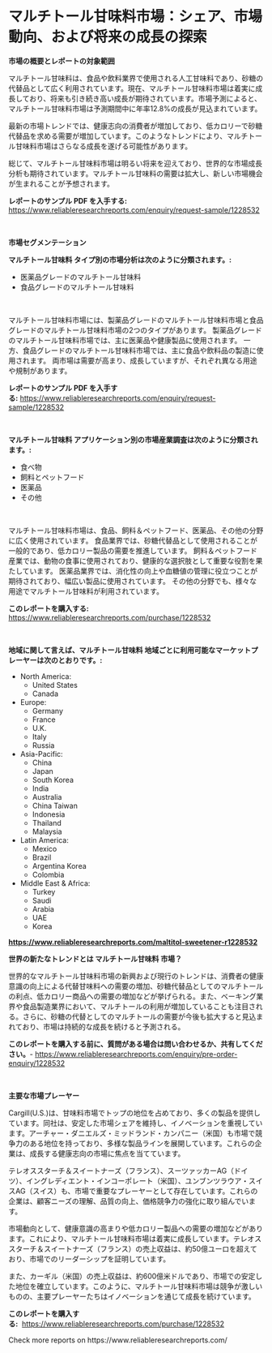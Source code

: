 <p><h1>マルチトール甘味料市場：シェア、市場動向、および将来の成長の探索</h1></p><p><strong>市場の概要とレポートの対象範囲</strong></p>
<p><p>マルチトール甘味料は、食品や飲料業界で使用される人工甘味料であり、砂糖の代替品として広く利用されています。現在、マルチトール甘味料市場は着実に成長しており、将来も引き続き高い成長が期待されています。市場予測によると、マルチトール甘味料市場は予測期間中に年率12.8%の成長が見込まれています。</p><p>最新の市場トレンドでは、健康志向の消費者が増加しており、低カロリーで砂糖代替品を求める需要が増加しています。このようなトレンドにより、マルチトール甘味料市場はさらなる成長を遂げる可能性があります。</p><p>総じて、マルチトール甘味料市場は明るい将来を迎えており、世界的な市場成長分析も期待されています。マルチトール甘味料の需要は拡大し、新しい市場機会が生まれることが予想されます。</p></p>
<p><strong>レポートのサンプル PDF を入手する:</strong> <a href="https://www.reliableresearchreports.com/enquiry/request-sample/1228532">https://www.reliableresearchreports.com/enquiry/request-sample/1228532</a></p>
<p>&nbsp;</p>
<p><strong>市場セグメンテーション</strong></p>
<p><strong>マルチトール甘味料 タイプ別の市場分析は次のように分類されます。:</strong></p>
<p><ul><li>医薬品グレードのマルチトール甘味料</li><li>食品グレードのマルチトール甘味料</li></ul></p>
<p>&nbsp;</p>
<p><p>マルチトール甘味料市場には、製薬品グレードのマルチトール甘味料市場と食品グレードのマルチトール甘味料市場の2つのタイプがあります。 製薬品グレードのマルチトール甘味料市場では、主に医薬品や健康製品に使用されます。 一方、食品グレードのマルチトール甘味料市場では、主に食品や飲料品の製造に使用されます。 両市場は需要が高まり、成長していますが、それぞれ異なる用途や規制があります。</p></p>
<p><strong>レポートのサンプル PDF を入手する:</strong>&nbsp;<a href="https://www.reliableresearchreports.com/enquiry/request-sample/1228532">https://www.reliableresearchreports.com/enquiry/request-sample/1228532</a></p>
<p>&nbsp;</p>
<p><strong> マルチトール甘味料 アプリケーション別の市場産業調査は次のように分類されます。:</strong></p>
<p><ul><li>食べ物</li><li>飼料とペットフード</li><li>医薬品</li><li>その他</li></ul></p>
<p>&nbsp;</p>
<p><p>マルチトール甘味料市場は、食品、飼料＆ペットフード、医薬品、その他の分野に広く使用されています。 食品業界では、砂糖代替品として使用されることが一般的であり、低カロリー製品の需要を推進しています。 飼料＆ペットフード産業では、動物の食事に使用されており、健康的な選択肢として重要な役割を果たしています。 医薬品業界では、消化性の向上や血糖値の管理に役立つことが期待されており、幅広い製品に使用されています。 その他の分野でも、様々な用途でマルチトール甘味料が利用されています。</p></p>
<p><strong>このレポートを購入する:</strong>&nbsp; <a href="https://www.reliableresearchreports.com/purchase/1228532">https://www.reliableresearchreports.com/purchase/1228532</a></p>
<p>&nbsp;</p>
<p><strong>地域に関して言えば、マルチトール甘味料 地域ごとに利用可能なマーケットプレーヤーは次のとおりです。:</strong></p>
<p><ul>
    <li>
        North America:
        <ul>
            <li>United States</li>
            <li>Canada</li>
        </ul>
    </li>
    <li>
        Europe:
        <ul>
            <li>Germany</li>
            <li>France</li>
            <li>U.K.</li>
            <li>Italy</li>
            <li>Russia</li>
        </ul>
    </li>
    <li>
        Asia-Pacific:
        <ul>
            <li>China</li>
            <li>Japan</li>
            <li>South Korea</li>
            <li>India</li>
            <li>Australia</li>
            <li>China Taiwan</li>
            <li>Indonesia</li>
            <li>Thailand</li>
            <li>Malaysia</li>
        </ul>
    </li>
    <li>
        Latin America:
        <ul>
            <li>Mexico</li>
            <li>Brazil</li>
            <li>Argentina Korea</li>
            <li>Colombia</li>
        </ul>
    </li>
    <li>
        Middle East & Africa:
        <ul>
            <li>Turkey</li>
            <li>Saudi</li>
            <li>Arabia</li>
            <li>UAE</li>
            <li>Korea</li>
        </ul>
    </li>
    </ul></p>
<p><strong><a href="https://www.reliableresearchreports.com/maltitol-sweetener-r1228532">https://www.reliableresearchreports.com/maltitol-sweetener-r1228532</a></strong>&nbsp;</p>
<p><strong>世界の新たなトレンドとは マルチトール甘味料 市場？</strong></p>
<p><p>世界的なマルチトール甘味料市場の新興および現行のトレンドは、消費者の健康意識の向上による代替甘味料への需要の増加、砂糖代替品としてのマルチトールの利点、低カロリー商品への需要の増加などが挙げられる。また、ベーキング業界や食品製造業界において、マルチトールの利用が増加していることも注目される。さらに、砂糖の代替としてのマルチトールの需要が今後も拡大すると見込まれており、市場は持続的な成長を続けると予測される。</p></p>
<p><strong>このレポートを購入する前に、質問がある場合は問い合わせるか、共有してください。</strong>- <a href="https://www.reliableresearchreports.com/enquiry/pre-order-enquiry/1228532">https://www.reliableresearchreports.com/enquiry/pre-order-enquiry/1228532</a></p>
<p>&nbsp;</p>
<p><strong>主要な市場プレーヤー</strong></p>
<p><p>Cargill(U.S.)は、甘味料市場でトップの地位を占めており、多くの製品を提供しています。同社は、安定した市場シェアを維持し、イノベーションを重視しています。アーチャー・ダニエルズ・ミッドランド・カンパニー（米国）も市場で競争力のある地位を持っており、多様な製品ラインを展開しています。これらの企業は、成長する健康志向の市場に焦点を当てています。</p><p>テレオススターチ＆スイートナーズ（フランス）、スーツァッカーAG（ドイツ）、イングレディエント・インコーポレート（米国）、ユンブンツラウア・スイスAG（スイス）も、市場で重要なプレーヤーとして存在しています。これらの企業は、顧客ニーズの理解、品質の向上、価格競争力の強化に取り組んでいます。</p><p>市場動向として、健康意識の高まりや低カロリー製品への需要の増加などがあります。これにより、マルチトール甘味料市場は着実に成長しています。テレオススターチ＆スイートナーズ（フランス）の売上収益は、約50億ユーロを超えており、市場でのリーダーシップを証明しています。</p><p>また、カーギル（米国）の売上収益は、約600億米ドルであり、市場での安定した地位を確立しています。このように、マルチトール甘味料市場は競争が激しいものの、主要プレーヤーたちはイノベーションを通じて成長を続けています。</p></p>
<p><strong>このレポートを購入する:</strong>&nbsp;&nbsp;<a href="https://www.reliableresearchreports.com/purchase/1228532">https://www.reliableresearchreports.com/purchase/1228532</a></p>
<p>Check more reports on https://www.reliableresearchreports.com/</p>